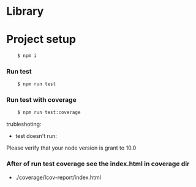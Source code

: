 # Library

# Project setup

```bash
    $ npm i
```

### Run test

```bash
    $ npm run test
```

### Run test with coverage

```bash
    $ npm run test:coverage
```

trubleshoting:

* test doesn't run:

Please verify that your node version is grant to 10.0

### After of run test coverage see the index.html in coverage dir

* ./coverage/Icov-report/index.html

